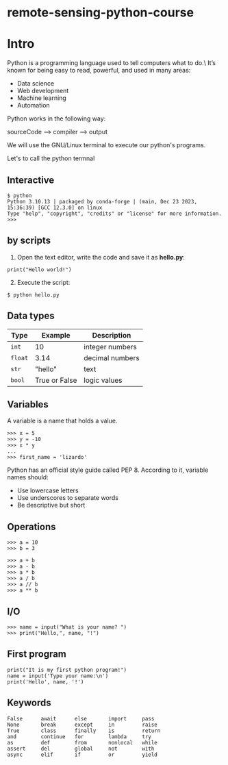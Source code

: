# remote-sensing-python-course

# Intro
Python is a programming language used to tell computers what to do.\\
It’s known for being easy to read, powerful, and used in many areas:

- Data science
- Web development
- Machine learning
- Automation

Python works in the following way:

sourceCode --> compiler --> output

We will use the GNU/Linux terminal to execute our python's programs.

Let's to call the python termnal

## Interactive
```
$ python
Python 3.10.13 | packaged by conda-forge | (main, Dec 23 2023, 15:36:39) [GCC 12.3.0] on linux
Type "help", "copyright", "credits" or "license" for more information.
>>>

```

## by scripts
1. Open the text editor, write the code and save it as **hello.py**:

```
print("Hello world!")
```
2. Execute the script:
```
$ python hello.py
```


## Data types

| Type    | Example       | Description     |
| ------- | ------------- | --------------- |
| `int`   | 10            | integer numbers |
| `float` | 3.14          | decimal numbers |
| `str`   | "hello"       | text            |
| `bool`  | True or False | logic values    |

## Variables

A variable is a name that holds a value.

```
>>> x = 5
>>> y = -10
>>> x * y
...
>>> first_name = 'lizardo'

```
Python has an official style guide called PEP 8.
According to it, variable names should:

- Use lowercase letters
- Use underscores to separate words
- Be descriptive but short


## Operations

```
>>> a = 10
>>> b = 3

>>> a + b
>>> a - b
>>> a * b
>>> a / b
>>> a // b
>>> a ** b

```
## I/O
```
>>> name = input("What is your name? ")
>>> print("Hello,", name, "!")

```

## First program

```
print("It is my first python program!")
name = input('Type your name:\n')
print('Hello', name, '!')
```

## Keywords

```
False      await      else       import     pass
None       break      except     in         raise
True       class      finally    is         return
and        continue   for        lambda     try
as         def        from       nonlocal   while
assert     del        global     not        with
async      elif       if         or         yield

```
